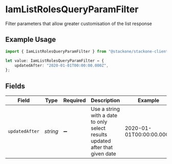 # IamListRolesQueryParamFilter

Filter parameters that allow greater customisation of the list response

## Example Usage

```typescript
import { IamListRolesQueryParamFilter } from "@stackone/stackone-client-ts/sdk/models/operations";

let value: IamListRolesQueryParamFilter = {
    updatedAfter: "2020-01-01T00:00:00.000Z",
};
```

## Fields

| Field                                                                         | Type                                                                          | Required                                                                      | Description                                                                   | Example                                                                       |
| ----------------------------------------------------------------------------- | ----------------------------------------------------------------------------- | ----------------------------------------------------------------------------- | ----------------------------------------------------------------------------- | ----------------------------------------------------------------------------- |
| `updatedAfter`                                                                | *string*                                                                      | :heavy_minus_sign:                                                            | Use a string with a date to only select results updated after that given date | 2020-01-01T00:00:00.000Z                                                      |